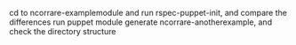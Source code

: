 cd to ncorrare-examplemodule and run rspec-puppet-init, and compare the differences
run puppet module generate ncorrare-anotherexample, and check the directory structure
